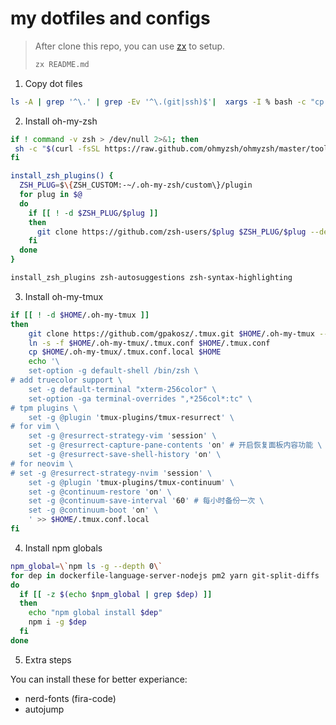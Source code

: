 # my dotfiles and configs

> After clone this repo, you can use [zx](https://github.com/google/zx/blob/main/docs/markdown.md) to setup.
> ```bash
> zx README.md
> ```

1. Copy dot files

```bash
ls -A | grep '^\.' | grep -Ev '^\.(git|ssh)$'|  xargs -I % bash -c "cp -r % ~/"
```


2. Install oh-my-zsh

```bash
if ! command -v zsh > /dev/null 2>&1; then
 sh -c "$(curl -fsSL https://raw.github.com/ohmyzsh/ohmyzsh/master/tools/install.sh)"
fi

install_zsh_plugins() {
  ZSH_PLUG=$\{ZSH_CUSTOM:-~/.oh-my-zsh/custom\}/plugin
  for plug in $@
  do
    if [[ ! -d $ZSH_PLUG/$plug ]]
    then
      git clone https://github.com/zsh-users/$plug $ZSH_PLUG/$plug --depth 1
    fi
  done
}

install_zsh_plugins zsh-autosuggestions zsh-syntax-highlighting
```

3. Install oh-my-tmux

```bash
if [[ ! -d $HOME/.oh-my-tmux ]]
then
    git clone https://github.com/gpakosz/.tmux.git $HOME/.oh-my-tmux --depth 1
    ln -s -f $HOME/.oh-my-tmux/.tmux.conf $HOME/.tmux.conf
    cp $HOME/.oh-my-tmux/.tmux.conf.local $HOME
    echo '\
    set-option -g default-shell /bin/zsh \
# add truecolor support \
    set -g default-terminal "xterm-256color" \
    set-option -ga terminal-overrides ",*256col*:tc" \
# tpm plugins \
    set -g @plugin 'tmux-plugins/tmux-resurrect' \
# for vim \
    set -g @resurrect-strategy-vim 'session' \
    set -g @resurrect-capture-pane-contents 'on' # 开启恢复面板内容功能 \
    set -g @resurrect-save-shell-history 'on' \
# for neovim \
# set -g @resurrect-strategy-nvim 'session' \
    set -g @plugin 'tmux-plugins/tmux-continuum' \
    set -g @continuum-restore 'on' \
    set -g @continuum-save-interval '60' # 每小时备份一次 \
    set -g @continuum-boot 'on' \
    ' >> $HOME/.tmux.conf.local
fi
```

4. Install npm globals

```bash
npm_global=\`npm ls -g --depth 0\`
for dep in dockerfile-language-server-nodejs pm2 yarn git-split-diffs
do
  if [[ -z $(echo $npm_global | grep $dep) ]]
  then
    echo "npm global install $dep"
    npm i -g $dep
  fi
done
```

5. Extra steps

You can install these for better experiance:

+ nerd-fonts (fira-code)
+ autojump

